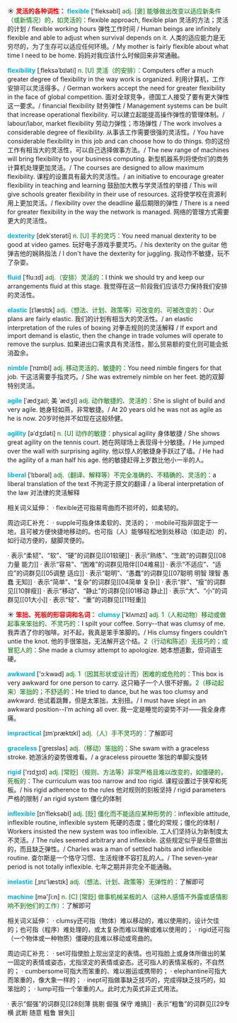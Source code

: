 ☀ <font color="red">**灵活的各种词性：**</font>
<font color="sky blue">**flexible**</font> ['fleksəbl] 
<font color="rgb(227, 108, 9)">adj. [褒] 能够做出改变以适应新条件（或新情况）的，如灵活的：</font>flexible approach, flexible plan 灵活的方法；灵活的计划 / flexible working hours 弹性工作时间 / Human beings are infinitely flexible and able to adjust when survival depends on it. 人类的适应能力是无穷尽的，为了生存可以适应任何环境。/ My mother is fairly flexible about what time I need to be home. 妈妈对我应该什么时候回来非常通融。
                      
<font color="sky blue">**flexibility**</font> [ˌfleksəˈbɪləti]
<font color="rgb(227, 108, 9)">n. [U] 灵活（的安排）：</font>Computers offer a much greater degree of flexibility in the way work is organized. 利用计算机，工作安排可以灵活得多。/ German workers accept the need for greater flexibility in the face of global competition. 面对全球竞争，德国工人接受了要有更大弹性这一要求。/ financial flexibility 财务弹性 / Management systems can be built that increase operational flexibility. 可以建立起能提高操作弹性的管理体制。/ labour/labor, market flexibility 劳动力弹性；市场弹性 / The work involves a considerable degree of flexibility. 从事该工作需要很强的灵活性。/ You have considerable flexibility in this job and can choose how to do things. 你的这份工作有相当大的灵活性，可以自己选择做事方法。/ The new range of machines will bring flexibility to your business computing. 新型机器系列将使你们的商务计算机处理更加灵活。/ The courses are designed to allow maximum flexibility. 课程的设置具有最大的灵活性。/ an initiative to encourage greater flexibility in teaching and learning 鼓励加大教与学灵活性的举措 / This will give schools greater flexibility in their use of resources. 这将使学校在资源利用上更加灵活。/ flexibility over the deadline 最后期限的弹性 / There is a need for greater flexibility in the way the network is managed. 网络的管理方式需要更大的灵活性。
                      
<font color="sky blue">**dexterity**</font> [dekˈsterəti]
<font color="rgb(227, 108, 9)">n. [U] 手的灵巧：</font>You need manual dexterity to be good at video games. 玩好电子游戏手要灵巧。/ his dexterity on the guitar 他弹吉他的娴熟指法 / I don't have the dexterity for juggling. 我动作不敏捷，玩不了杂耍。

<font color="sky blue">**fluid**</font> [ˈflu:ɪd]
<font color="rgb(227, 108, 9)">adj.（安排）灵活的：</font>I think we should try and keep our arrangements fluid at this stage. 我觉得在这一阶段我们应该尽力保持我们安排的灵活性。

<font color="sky blue">**elastic**</font> [ɪˈlæstɪk]
<font color="rgb(227, 108, 9)">adj.（想法、计划、政策等）可改变的、可被改变的：</font>Our plans are fairly elastic. 我们的计划有相当大的灵活性。/ an elastic interpretation of the rules of boxing 对拳击规则的灵活解释 / If export and import demand is elastic, then the change in trade volumes will operate to remove the surplus. 如果进出口需求具有灵活性，那么贸易额的变化则可能会抵消盈余。
           
<font color="sky blue">**nimble**</font> [ˈnɪmbl]
<font color="rgb(227, 108, 9)">adj. 移动灵活的、敏捷的：</font>You need nimble fingers for that job. 干这活需要手指灵巧。/ She was extremely nimble on her feet. 她的双脚特别灵活。           
           
<font color="sky blue">**agile**</font> [ˈædʒaɪl; 美 ˈædʒl]
<font color="rgb(227, 108, 9)">adj. 动作敏捷的、灵活的：</font>She is slight of build and very agile. 她身轻如燕，非常敏捷。/ At 20 years old he was not as agile as he is now. 20岁时他并不如现在这般矫健。

<font color="sky blue">**agility**</font> [əˈdʒɪləti]
<font color="rgb(227, 108, 9)">n. [U] 动作的敏捷：</font>physical agility 身体敏捷 / She shows great agility on the tennis court. 她在网球场上表现得十分敏捷。/ He jumped over the wall with surprising agility. 他以惊人的敏捷身手跃过了墙。/ He had the agility of a man half his age. 他的敏捷赶得上岁数比他小一半的人。
           
<font color="sky blue">**liberal**</font> [ˈlɪbərəl]
<font color="rgb(227, 108, 9)">adj.（翻译、解释等）不完全准确的、不精确的、灵活的：</font>a liberal translation of the text 不拘泥于原文的翻译 / a liberal interpretation of the law 对法律的灵活解释

相关词义延伸：
· flexible还可指易弯曲而不损坏的，如柔韧的。

周边词汇补充：
· supple可指身体柔软的、灵活的；
· mobile可指非固定于一地，且可被方便快捷地移动的。也可指（人）能够轻松地到处移动（如走动）的，如行动方便的，腿脚灵便的。

· 表示“柔韧”、“软”、“硬”的词群见[[01软硬]]
· 表示“熟练”、“生疏”的词群见[[08力量 能力]]
· 表示“容易”、“困难”的词群见陪伴[[04难易]]
· 表示“不适应”、“适应”的词群见[[05调整 适应]]
· 表示“聪明”、“愚蠢”的词群见[[07聪明 明智 理智 愚蠢 无知]]
· 表示“简单”、“复杂”的词群见[[04简单 复杂]]
· 表示“胖”、“瘦”的词群见[[10胖瘦]]
· 表示“移动”、“静止”的词群见[[01移动 静止]]
· 表示“大”、“小”的词群见[[01大小]]
· 表示“轻”、“重”的词群见[[11轻重]]

☀ <font color="red">**笨拙、死板的形容词和名词：**</font>
<font color="sky blue">**clumsy**</font> ['klʌmzɪ] 
<font color="rgb(227, 108, 9)">adj. 1（人和动物）移动或做起事来笨拙的、不灵巧的：</font>I spilt your coffee. Sorry--that was clumsy of me. 我弄洒了你的咖啡。对不起，我真是笨手笨脚的。/ His clumsy fingers couldn’t untie the knot. 他的手很笨拙，无法解开这个结。<font color="rgb(227, 108, 9)">2（行动和陈述）无技巧的；或冒犯人的：</font>She made a clumsy attempt to apologize. 她本想道歉，但词语生硬。

<font color="sky blue">**awkward**</font> ['ɔ:kwəd] 
<font color="rgb(227, 108, 9)">adj. 1（因其形状或设计而）困难的或危险的：</font>This box is very awkward for one person to carry. 这只箱子一个人很不好搬。<font color="rgb(227, 108, 9)">2（移动起来）笨拙的；不舒适的：</font>He tried to dance, but he was too clumsy and awkward. 他试着跳舞，但是太笨拙，太别扭。/ I must have slept in an awkward position--I’m aching all over. 我一定是睡觉的姿势不对——我全身疼痛。
            
<font color="sky blue">**impractical**</font> [ɪmˈpræktɪkl]
<font color="rgb(227, 108, 9)">adj.（人）手不灵巧的：</font>了解即可          

<font color="sky blue">**graceless**</font> [ˈgreɪsləs]
<font color="rgb(227, 108, 9)">adj.（移动）笨拙的：</font>She swam with a graceless stroke. 她游泳的姿势很难看。/ a graceless pirouette 笨拙的单脚尖旋转

<font color="sky blue">**rigid**</font> ['rɪdӡɪd] 
<font color="rgb(227, 108, 9)">adj. [常贬]（规则、方法等）非常严格且难以改变的，如僵硬的，死板的：</font>The curriculum was too narrow and too rigid. 课程设置过于狭窄和死板。/ his rigid adherence to the rules 他对规则的刻板坚持 / rigid parameters 严格的限制 / an rigid system 僵化的体制
           
<font color="sky blue">**inflexible**</font> [ɪnˈfleksəbl]
<font color="rgb(227, 108, 9)">adj. [贬] 僵化而不能适应某种形势的：</font>inflexible attitude, inflexible routine, inflexible system 死硬的态度；僵化的常规；僵化的体制 / Workers insisted the new system was too inflexible. 工人们坚持认为新制度太不灵活。/ The rules seemed arbitrary and inflexible. 这些规定似乎是任意做出的，而且缺乏弹性。/ Charles was a man of settled habits and inflexible routine. 查尔斯是一个恪守习惯、生活规律不容打乱的人。/ The seven-year period is not totally inflexible. 七年之期并非完全不能通融。
           
<font color="sky blue">**inelastic**</font> [ˌɪnɪ'læstɪk]
<font color="rgb(227, 108, 9)">adj.（想法、计划、政策等）无弹性的：</font>了解即可

<font color="sky blue">**machine**</font> [mə'ʃi:n] 
<font color="rgb(227, 108, 9)">n. [C] [常贬] 做事机械呆板的人（这种人感情不外露或感情影响不到他们的工作）：</font>了解即可

相关词义延伸：
· clumsy还可指（物体）难以移动的，难以使用的，设计欠佳的；也可指（程序）难处理的，或太复杂而难以理解或难以使用的；
· rigid还可指（一个物体或一种物质）僵硬的且难以移动或弯曲的。

周边词汇补充：
· set可指使脸上现出坚定的表情。也可指脸上或身体所做出的某一固定的表情或姿态，尤指坚定的表情或姿态。还可指人的表情呆板的，不自然的；
· cumbersome可指大而笨重的、难以搬运或携带的；
· elephantine可指大而笨重的，像大象一样的；
· inept可指做事缺乏技巧的，完成得缺乏技巧的，如笨拙的；
· lump可指一个笨重的人。此时尤为英式非正式用法。

· 表示“倔强”的词群见[[28刻薄 挑剔 倔强 保守 难搞]]
· 表示“粗鲁”的词群见[[29专横 武断 随意 粗鲁 冒失]]
